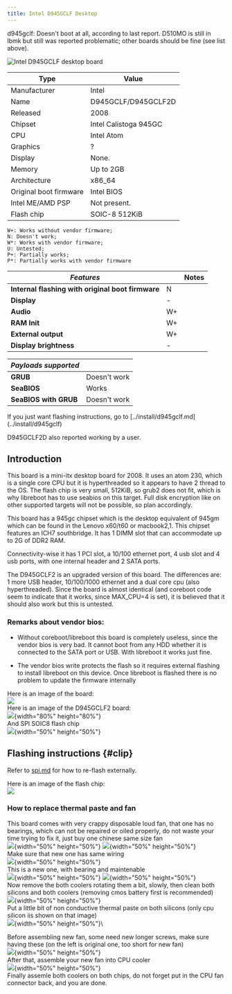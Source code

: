 ```yaml
---
title: Intel D945GCLF Desktop
---
```


d945gclf: Doesn't boot at all, according to last report. D510MO is still in
lbmk but still was reported problematic; other boards should be fine (see list
above).

![Intel D945GCLF desktop board](https://av.libreboot.org/d945gclf/d945gclf.jpg)

| Type                   | Value                 |
| -                      | -                     |
| Manufacturer           | Intel                 |
| Name                   | D945GCLF/D945GCLF2D   |
| Released               | 2008                  |
| Chipset                | Intel Calistoga 945GC |
| CPU                    | Intel Atom            |
| Graphics               | ?                     |
| Display                | None.                 |
| Memory                 | Up to 2GB             |
| Architecture           | x86_64                |
| Original boot firmware | Intel BIOS            |
| Intel ME/AMD PSP       | Not present.          |
| Flash chip             | SOIC-8 512KiB         |

```
W+: Works without vendor firmware; 
N: Doesn't work; 
W*: Works with vendor firmware; 
U: Untested; 
P+: Partially works; 
P*: Partially works with vendor firmware
```

| ***Features*** |                                       | Notes |
|----------------|---------------------------------------|-------|
| **Internal flashing with original boot firmware** | N  |       |
| **Display**                                       | -  |       |
| **Audio**                                         | W+ |       |
| **RAM Init**                                      | W+ |       |
| **External output**                               | W+ |       |
| **Display brightness**                            | -  |       |

| ***Payloads supported***  |              |
|---------------------------|--------------|
| **GRUB**              | Doesn't work |
| **SeaBIOS**               | Works        |
| **SeaBIOS with GRUB** | Doesn't work |
</div>
If you just want flashing instructions, go to
[../install/d945gclf.md](../install/d945gclf)

D945GCLF2D also reported working by a user.

## Introduction

This board is a mini-itx desktop board for 2008. It uses an atom 230,
which is a single core CPU but it is hyperthreaded so it appears to have
2 thread to the OS. The flash chip is very small, 512KiB, so grub2 does
not fit, which is why libreboot has to use seabios on this target. Full
disk encryption like on other supported targets will not be possible, so
plan accordingly.

This board has a 945gc chipset which is the desktop equivalent of 945gm
which can be found in the Lenovo x60/t60 or macbook2,1. This chipset
features an ICH7 southbridge. It has 1 DIMM slot that can accommodate up
to 2G of DDR2 RAM.

Connectivity-wise it has 1 PCI slot, a 10/100 ethernet port, 4 usb slot
and 4 usb ports, with one internal header and 2 SATA ports.

The D945GCLF2 is an upgraded version of this board. The differences are:
1 more USB header, 10/100/1000 ethernet and a dual core cpu (also
hyperthreaded). Since the board is almost identical (and coreboot code
seem to indicate that it works, since MAX\_CPU=4 is set), it is believed
that it should also work but this is untested.

### Remarks about vendor bios:

-   Without coreboot/libreboot this board is completely useless, since the
    vendor bios is very bad. It cannot boot from any HDD whether it is
    connected to the SATA port or USB. With libreboot it works just
    fine.

-   The vendor bios write protects the flash so it requires external
    flashing to install libreboot on this device. Once libreboot is
    flashed there is no problem to update the firmware internally

Here is an image of the board:\
![](https://av.libreboot.org/d945gclf/d945gclf.jpg)\
Here is an image of the D945GCLF2 board:\
![](https://av.libreboot.org/d945gclf/20160923_141521.jpg){width="80%" height="80%"}\
And SPI SOIC8 flash chip\
![](https://av.libreboot.org/d945gclf/20160923_141550.jpg){width="50%" height="50%"}

## Flashing instructions {#clip}

Refer to [spi.md](spi) for how to re-flash externally.

Here is an image of the flash chip:\
![](https://av.libreboot.org/d945gclf/d945gclf_spi.jpg)

### How to replace thermal paste and fan

This board comes with very crappy disposable loud fan, that one has no
bearings, which can not be repaired or oiled properly, do not waste your
time trying to fix it, just buy one chinese same size fan\
![](https://av.libreboot.org/d945gclf/20160923_141620.jpg){width="50%" height="50%"}
![](https://av.libreboot.org/d945gclf/20160923_141614.jpg){width="50%" height="50%"}\
Make sure that new one has same wiring\
![](https://av.libreboot.org/d945gclf/20160923_142618.jpg){width="50%" height="50%"}\
This is a new one, with bearing and maintenable\
![](https://av.libreboot.org/d945gclf/20160923_141738.jpg){width="50%" height="50%"}
![](https://av.libreboot.org/d945gclf/20160923_141814.jpg){width="50%" height="50%"}\
Now remove the both coolers rotating them a bit, slowly, then clean both
silicons and both coolers (removing cmos battery first is recommended)\
![](https://av.libreboot.org/d945gclf/20160923_141601.jpg){width="50%" height="50%"}\
Put a little bit of non conductive thermal paste on both silicons (only
cpu silicon iis shown on that image)\
![](https://av.libreboot.org/d945gclf/20160923_142031.jpg){width="50%" height="50%"}\

Before assembling new fan, some need new longer screws, make sure having
these (on the left is original one, too short for new fan)\
![](https://av.libreboot.org/d945gclf/20160923_141659.jpg){width="50%" height="50%"}\
After that, assemble your new fan into CPU cooler\
![](https://av.libreboot.org/d945gclf/20160923_141635.jpg){width="50%" height="50%"}\
Finally assemle both coolers on both chips, do not forget put in the CPU
fan connector back, and you are done.
